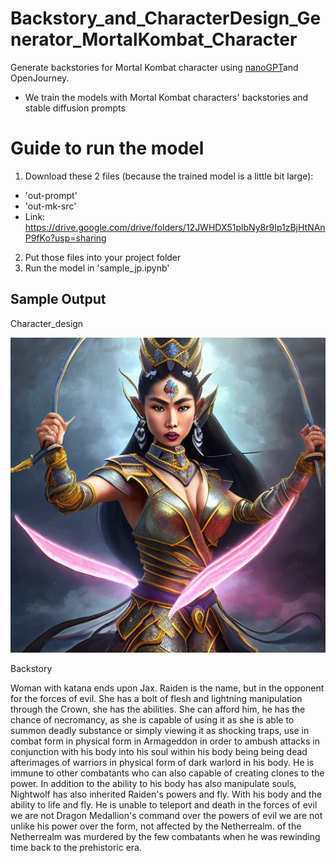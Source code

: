 # Backstory_and_CharacterDesign_Generator_MortalKombat_Character
Generate backstories for Mortal Kombat character using [nanoGPT]([URL]https://github.com/karpathy/nanoGPT#install)and OpenJourney.
- We train the models with Mortal Kombat characters' backstories and stable diffusion prompts


# Guide to run the model

1. Download these 2 files (because the trained model is a little bit large):
  - 'out-prompt'
  - 'out-mk-src'
  - Link: https://drive.google.com/drive/folders/12JWHDX51plbNy8r9Ip1zBjHtNAnP9fKo?usp=sharing
2. Put those files into your project folder
3. Run the model in 'sample_jp.ipynb'


## Sample Output

Character_design

![A woman with katana](https://github.com/TasnimSyamim/backstories_generator_mk/blob/main/output/mk1.png)

Backstory

Woman with katana ends upon Jax. 
Raiden is the name, but in the opponent for the forces of evil. She has a bolt of flesh and lightning manipulation through the Crown, she has the abilities. She can afford him, he has the chance of necromancy, as she is capable of using it as she is able to summon deadly substance or simply viewing it as shocking traps, use in combat form in physical form in Armageddon in order to ambush attacks in conjunction with his body into his soul within his body being being dead afterimages of warriors in physical form of dark warlord in his body. He is immune to other combatants who can also capable of creating clones to the power. In addition to the ability to his body has also manipulate souls, Nightwolf has also inherited Raiden's powers and fly. With his body and the ability to life and fly. He is unable to teleport and death in the forces of evil we are not Dragon Medallion's command over the powers of evil we are not unlike his power over the form, not affected by the Netherrealm. of the Netherrealm was murdered by the few combatants when he was rewinding time back to the prehistoric era. 
